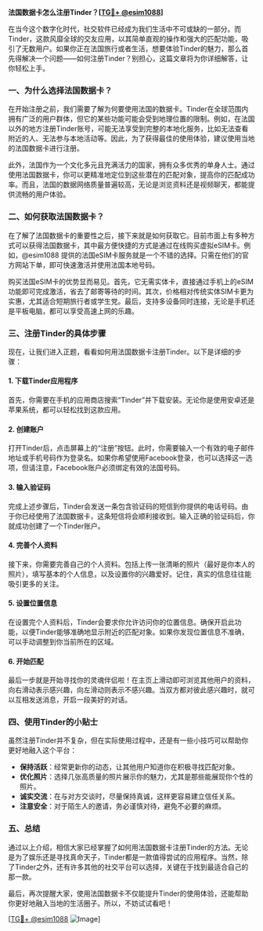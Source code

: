 **法国数据卡怎么注册Tinder？[[TG💪+ @esim1088](https://t.me/s/esim1088)]**

在当今这个数字化时代，社交软件已经成为我们生活中不可或缺的一部分。而Tinder，这款风靡全球的交友应用，以其简单直观的操作和强大的匹配功能，吸引了无数用户。如果你正在法国旅行或者生活，想要体验Tinder的魅力，那么首先得解决一个问题——如何注册Tinder？别担心，这篇文章将为你详细解答，让你轻松上手。

### 一、为什么选择法国数据卡？

在开始注册之前，我们需要了解为何要使用法国的数据卡。Tinder在全球范围内拥有广泛的用户群体，但它的某些功能可能会受到地理位置的限制。例如，在法国以外的地方注册Tinder账号，可能无法享受到完整的本地化服务，比如无法查看附近的人、无法参与本地活动等。因此，为了获得最佳的使用体验，建议使用当地的法国数据卡进行注册。

此外，法国作为一个文化多元且充满活力的国家，拥有众多优秀的单身人士。通过使用法国数据卡，你可以更精准地定位到这些潜在的匹配对象，提高你的匹配成功率。而且，法国的数据网络质量普遍较高，无论是浏览资料还是视频聊天，都能提供流畅的用户体验。

### 二、如何获取法国数据卡？

在了解了法国数据卡的重要性之后，接下来就是如何获取它。目前市面上有多种方式可以获得法国数据卡，其中最方便快捷的方式是通过在线购买虚拟eSIM卡。例如，@esim1088 提供的法国eSIM卡服务就是一个不错的选择。只需在他们的官方网站下单，即可快速激活并使用法国本地号码。

购买法国eSIM卡的优势显而易见。首先，它无需实体卡，直接通过手机上的eSIM功能即可完成激活，省去了邮寄等待的时间。其次，价格相对传统实体SIM卡更为实惠，尤其适合短期旅行者或学生党。最后，支持多设备同时连接，无论是手机还是平板电脑，都可以享受高速上网的乐趣。

### 三、注册Tinder的具体步骤

现在，让我们进入正题，看看如何用法国数据卡注册Tinder。以下是详细的步骤：

#### 1. 下载Tinder应用程序

首先，你需要在手机的应用商店搜索“Tinder”并下载安装。无论你是使用安卓还是苹果系统，都可以轻松找到这款应用。

#### 2. 创建账户

打开Tinder后，点击屏幕上的“注册”按钮。此时，你需要输入一个有效的电子邮件地址或手机号码作为登录名。如果你希望使用Facebook登录，也可以选择这一选项，但请注意，Facebook账户必须绑定有效的法国号码。

#### 3. 输入验证码

完成上述步骤后，Tinder会发送一条包含验证码的短信到你提供的电话号码。由于你已经使用了法国数据卡，这条短信将会顺利接收到。输入正确的验证码后，你就成功创建了一个Tinder账户。

#### 4. 完善个人资料

接下来，你需要完善自己的个人资料。包括上传一张清晰的照片（最好是你本人的照片），填写基本的个人信息，以及设置你的兴趣爱好。记住，真实的信息往往能吸引更多的关注。

#### 5. 设置位置信息

在设置完个人资料后，Tinder会要求你允许访问你的位置信息。确保开启此功能，以便Tinder能够准确地显示附近的匹配对象。如果你发现位置信息不准确，可以手动调整到你当前所在的区域。

#### 6. 开始匹配

最后一步就是开始寻找你的灵魂伴侣啦！在主页上滑动即可浏览其他用户的资料，向右滑动表示感兴趣，向左滑动则表示不感兴趣。当双方都对彼此感兴趣时，就可以互相发送消息，开启一段美好的对话。

### 四、使用Tinder的小贴士

虽然注册Tinder并不复杂，但在实际使用过程中，还是有一些小技巧可以帮助你更好地融入这个平台：

- **保持活跃**：经常更新你的动态，让其他用户知道你在积极寻找匹配对象。
- **优化照片**：选择几张高质量的照片展示你的魅力，尤其是那些能展现你个性的照片。
- **诚实交流**：在与对方交谈时，尽量保持真诚，这样更容易建立信任关系。
- **注意安全**：对于陌生人的邀请，务必谨慎对待，避免不必要的麻烦。

### 五、总结

通过以上介绍，相信大家已经掌握了如何用法国数据卡注册Tinder的方法。无论是为了娱乐还是寻找真命天子，Tinder都是一款值得尝试的应用程序。当然，除了Tinder之外，还有许多其他的社交平台可以选择，关键在于找到最适合自己的那一款。

最后，再次提醒大家，使用法国数据卡不仅能提升Tinder的使用体验，还能帮助你更好地融入当地的生活圈子。所以，不妨试试看吧！

[[TG💪+ @esim1088](https://t.me/s/esim1088) ![Image](https://i.postimg.cc/4NQfJmqS/Snipaste-2025-05-13-00-14-12.png)]